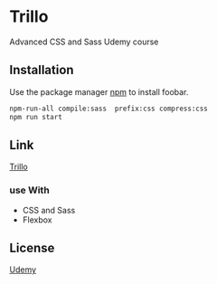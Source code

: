 





# Trillo

Advanced CSS and Sass Udemy course 


## Installation

Use the package manager [npm](https://pip.pypa.io/en/stable/) to install foobar.

```bash
npm-run-all compile:sass  prefix:css compress:css
npm run start
```

## Link

[Trillo](https://admiring-neumann-dbabd9.netlify.app)


### use With

* CSS and Sass
* Flexbox

## License
[Udemy](https://www.udemy.com/course/advanced-css-and-sass/)
